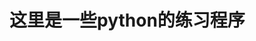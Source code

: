 <!--
 * @Author: weiekko weiekko@gmail.com
 * @Date: 2023-05-29 22:40:13
 * @LastEditors: weiekko weiekko@gmail.com
 * @LastEditTime: 2023-05-29 22:40:35
 * @FilePath: \docs\code\python\README.MD
 * @Description: 
 * 
 * Copyright (c) 2023 by weiekko weiekko@gmail.com, All Rights Reserved. 
-->
# 这里是一些python的练习程序